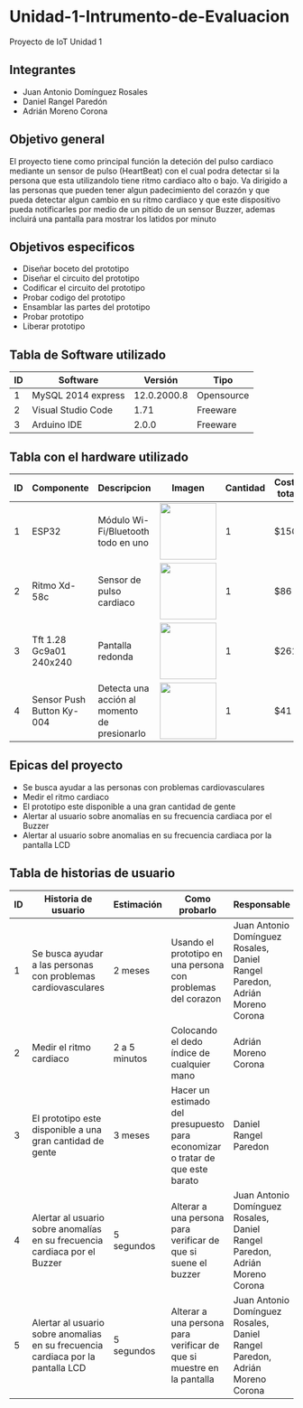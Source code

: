 # Unidad-1-Intrumento-de-Evaluacion
Proyecto de IoT Unidad 1
## Integrantes
* Juan Antonio Domínguez Rosales
* Daniel Rangel Paredón
* Adrián Moreno Corona
## Objetivo general
El proyecto tiene como principal función la deteción del pulso cardiaco mediante un sensor de pulso (HeartBeat) con el cual podra detectar si la persona que esta utilizandolo tiene ritmo cardiaco alto o bajo. Va dirigido a las personas que pueden tener algun padecimiento del corazón y que pueda detectar algun cambio en su ritmo cardiaco y que este dispositivo pueda notificarles por medio de un pitido de un sensor Buzzer, ademas incluirá una pantalla para mostrar los latidos por minuto 
## Objetivos especificos
* Diseñar boceto del prototipo
* Diseñar el circuito del prototipo
* Codificar el circuito del prototipo
* Probar codigo del prototipo
* Ensamblar las partes del prototipo
* Probar prototipo
* Liberar prototipo
## Tabla de Software utilizado
   | ID  |      Software      |   Versión   |    Tipo    |
   |-----|--------------------|-------------|------------|
   |  1  | MySQL 2014 express | 12.0.2000.8 | Opensource |
   |  2  | Visual Studio Code |     1.71    |  Freeware  |
   |  3  |     Arduino IDE    |    2.0.0    |  Freeware  |
## Tabla con el hardware utilizado
|  ID  | Componente |              Descripcion           | Imagen |   Cantidad   |    Costo total    |
|------|------------|------------------------------------|--------|--------------|-------------------|
|1|ESP32|Módulo Wi-Fi/Bluetooth todo en uno|<img src="https://user-images.githubusercontent.com/114314723/193376886-7900d0fb-52af-4688-911e-957b429efbf4.png" width="100" height="100" />| 1 | $150 |
|2|Ritmo Xd-58c|Sensor de pulso cardiaco|<img src="https://user-images.githubusercontent.com/114314723/193379050-68b87e15-ce81-4fb3-95aa-67e961894e4a.png" width="100" height="100" />|1|$86|
|3|Tft 1.28 Gc9a01 240x240|Pantalla redonda|<img src="https://user-images.githubusercontent.com/114314723/193379353-2e96f6b1-5627-4e7d-a971-098516d9871b.png" width="100" height="100" />|1|$261|
|4|Sensor Push Button Ky-004|Detecta una acción al momento de presionarlo|<img src="https://user-images.githubusercontent.com/114314723/193379435-b37c6436-b4ae-407b-9f3b-b5e00c2ce917.png" width="100" height="100" />|1|$41|

## Epicas del proyecto
* Se busca ayudar a las personas con problemas cardiovasculares
* Medir el ritmo cardiaco
* El prototipo este disponible a una gran cantidad de gente
* Alertar al usuario sobre anomalías en su frecuencia cardiaca por el Buzzer
* Alertar al usuario sobre anomalias en su frecuencia cardiaca por la pantalla LCD

## Tabla de historias de usuario
|ID| Historia de usuario | Estimación | Como probarlo | Responsable |
|----|---------------------|------------|---------------|-------------|
|1|Se busca ayudar a las personas con problemas cardiovasculares| 2 meses |Usando el prototipo en una persona con problemas del corazon|Juan Antonio Domínguez Rosales, Daniel Rangel Paredon, Adrián Moreno Corona|
|2|Medir el ritmo cardiaco| 2 a 5 minutos |Colocando el dedo índice de cualquier mano|Adrián Moreno Corona|
|3|El prototipo este disponible a una gran cantidad de gente| 3 meses |Hacer un estimado del presupuesto para economizar o tratar de que este barato|Daniel Rangel Paredon|
|4|Alertar al usuario sobre anomalías en su frecuencia cardiaca por el Buzzer| 5 segundos |Alterar a una persona para verificar de que si suene el buzzer|Juan Antonio Domínguez Rosales, Daniel Rangel Paredon, Adrián Moreno Corona|
|5|Alertar al usuario sobre anomalias en su frecuencia cardiaca por la pantalla LCD| 5 segundos |Alterar a una persona para verificar de que si muestre en la pantalla|Juan Antonio Domínguez Rosales, Daniel Rangel Paredon, Adrián Moreno Corona|
